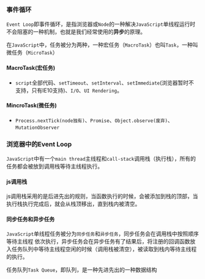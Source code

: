 ### 事件循环
`Event Loop`即事件循环，是指浏览器或`Node`的一种解决`JavaScript`单线程运行时不会阻塞的一种机制，也就是我们经常使用的**异步**的原理。                                

在`JavaScript`中，任务被分为两种，一种宏任务（`MacroTask`）也叫`Task`，一种叫微任务（`MicroTask`）


#### MacroTask(宏任务)
- `script`全部代码、`setTimeout`、`setInterval`、`setImmediate`(浏览器暂时不支持，只有IE10支持)、`I/O`、`UI Rendering`。

#### MincroTask(微任务)
- `Process.nextTick(node独有)`、`Promise`、`Object.observe(废弃)`、`MutationObserver`

### 浏览器中的Event Loop
`JavaScript`中有一个`main thread`主线程和`call-stack`调用栈（执行栈），所有的任务都会被放到调用栈等待主线程执行。

#### js调用栈
js调用栈采用的是后进先出的规则，当函数执行的时候，会被添加到栈的顶部，当执行栈执行完成后，就会从栈顶移出，直到栈内被清空。

#### 同步任务和异步任务
`JavaScript`单线程任务被分为`同步任务`和`异步任务`，同步任务会在调用栈中按照顺序等待主线程 依次执行，异步任务会在异步任务有了结果后，将注册的回调函数放入任务队列中等待主线程空闲的时候（调用栈被清空），被读取到栈内等待主线程的执行。

任务队列`Task Queue`，即队列，是一种先进先出的一种数据结构